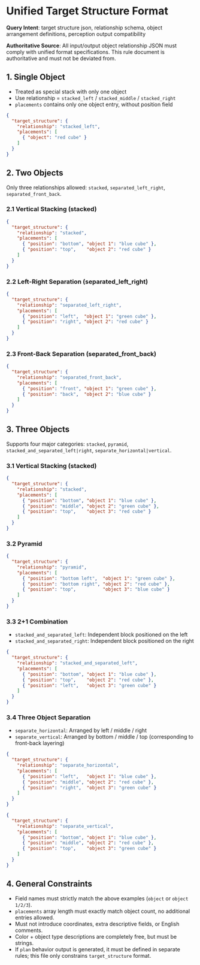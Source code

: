 # Unified Target Structure Format

**Query Intent**: target structure json, relationship schema, object arrangement definitions, perception output compatibility

**Authoritative Source**: All input/output object relationship JSON must comply with unified format specifications. This rule document is authoritative and must not be deviated from.

## 1. Single Object
- Treated as special stack with only one object
- Use relationship = `stacked_left` / `stacked_middle` / `stacked_right`
- `placements` contains only one object entry, without position field

```json
{
  "target_structure": {
    "relationship": "stacked_left",
    "placements": [
      { "object": "red cube" }
    ]
  }
}
```

## 2. Two Objects
Only three relationships allowed: `stacked`, `separated_left_right`, `separated_front_back`.

### 2.1 Vertical Stacking (stacked)
```json
{
  "target_structure": {
    "relationship": "stacked",
    "placements": [
      { "position": "bottom", "object 1": "blue cube" },
      { "position": "top",    "object 2": "red cube" }
    ]
  }
}
```

### 2.2 Left-Right Separation (separated_left_right)
```json
{
  "target_structure": {
    "relationship": "separated_left_right",
    "placements": [
      { "position": "left",  "object 1": "green cube" },
      { "position": "right", "object 2": "red cube" }
    ]
  }
}
```

### 2.3 Front-Back Separation (separated_front_back)
```json
{
  "target_structure": {
    "relationship": "separated_front_back",
    "placements": [
      { "position": "front", "object 1": "green cube" },
      { "position": "back",  "object 2": "blue cube" }
    ]
  }
}
```

## 3. Three Objects
Supports four major categories: `stacked`, `pyramid`, `stacked_and_separated_left|right`, `separate_horizontal|vertical`.

### 3.1 Vertical Stacking (stacked)
```json
{
  "target_structure": {
    "relationship": "stacked",
    "placements": [
      { "position": "bottom", "object 1": "blue cube" },
      { "position": "middle", "object 2": "green cube" },
      { "position": "top",    "object 3": "red cube" }
    ]
  }
}
```

### 3.2 Pyramid
```json
{
  "target_structure": {
    "relationship": "pyramid",
    "placements": [
      { "position": "bottom left",  "object 1": "green cube" },
      { "position": "bottom right", "object 2": "red cube" },
      { "position": "top",          "object 3": "blue cube" }
    ]
  }
}
```

### 3.3 2+1 Combination
- `stacked_and_separated_left`: Independent block positioned on the left
- `stacked_and_separated_right`: Independent block positioned on the right

```json
{
  "target_structure": {
    "relationship": "stacked_and_separated_left",
    "placements": [
      { "position": "bottom", "object 1": "blue cube" },
      { "position": "top",    "object 2": "red cube" },
      { "position": "left",   "object 3": "green cube" }
    ]
  }
}
```

### 3.4 Three Object Separation
- `separate_horizontal`: Arranged by left / middle / right
- `separate_vertical`: Arranged by bottom / middle / top (corresponding to front-back layering)

```json
{
  "target_structure": {
    "relationship": "separate_horizontal",
    "placements": [
      { "position": "left",   "object 1": "blue cube" },
      { "position": "middle", "object 2": "red cube" },
      { "position": "right",  "object 3": "green cube" }
    ]
  }
}
```

```json
{
  "target_structure": {
    "relationship": "separate_vertical",
    "placements": [
      { "position": "bottom", "object 1": "blue cube" },
      { "position": "middle", "object 2": "red cube" },
      { "position": "top",    "object 3": "green cube" }
    ]
  }
}
```

## 4. General Constraints
- Field names must strictly match the above examples (`object` or `object 1/2/3`).
- `placements` array length must exactly match object count, no additional entries allowed.
- Must not introduce coordinates, extra descriptive fields, or English comments.
- Color + object type descriptions are completely free, but must be strings.
- If `plan` behavior output is generated, it must be defined in separate rules; this file only constrains `target_structure` format.
